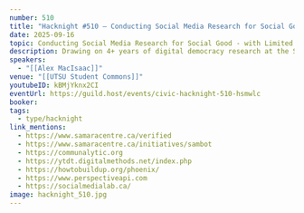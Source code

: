 ```yaml
---
number: 510
title: "Hacknight #510 – Conducting Social Media Research for Social Good - with Limited Tools"
date: 2025-09-16
topic: Conducting Social Media Research for Social Good - with Limited Tools
description: Drawing on 4+ years of digital democracy research at the Samara Centre for Democracy, Alex will convene a discussion sharing learnings, best practices, and insight into the state of social media listening research in a Canadian context through sharing insights from the VERIFIED project and the 2025 Canadian federal election.
speakers:
  - "[[Alex MacIsaac]]"
venue: "[[UTSU Student Commons]]"
youtubeID: kBMjYknx2CI
eventUrl: https://guild.host/events/civic-hacknight-510-hsmwlc
booker:
tags:
  - type/hacknight
link_mentions:
  - https://www.samaracentre.ca/verified
  - https://www.samaracentre.ca/initiatives/sambot
  - https://communalytic.org
  - https://ytdt.digitalmethods.net/index.php
  - https://howtobuildup.org/phoenix/
  - https://www.perspectiveapi.com
  - https://socialmedialab.ca/
image: hacknight_510.jpg
---
```


